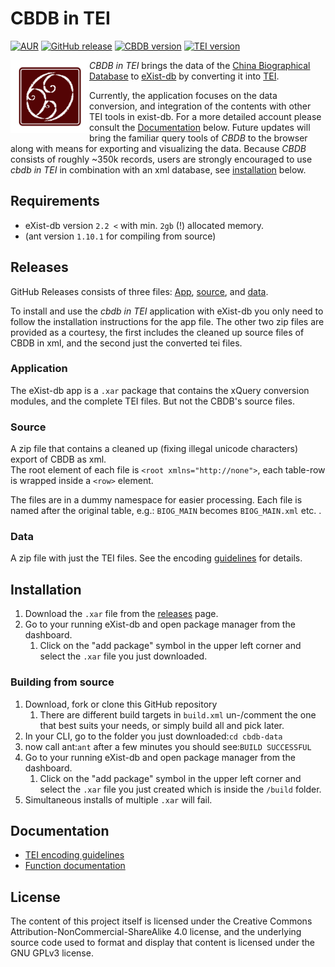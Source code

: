 # CBDB in TEI
[![AUR](https://img.shields.io/badge/license-GPLv3.0-blue.svg)](https://choosealicense.com/licenses/gpl-3.0/)
[![GitHub release](https://img.shields.io/badge/release-0.6.1-green.svg)](https://github.com/duncdrum/cbdb-data/releases/latest)
[![CBDB version](https://img.shields.io/badge/CBDB-20150202-red.svg)](https://hu-my.sharepoint.com/personal/hongsuwang_fas_harvard_edu/_layouts/15/guestaccess.aspx?guestaccesstoken=3E8k6iahdJx2Ew6k%2BAeKHDuP4DSSFzbpy02BbfjXhKs%3D&docid=09fda1531e3214410a18eb2aece0b003f)
[![TEI version](https://img.shields.io/badge/TEI_P5-3.1.0-yellow.svg)](http://www.tei-c.org/release/doc/tei-p5-doc/en/html/index.html)

<img src="icon.png" align="left" width="25%"/>

*CBDB in TEI* brings the data of the [China Biographical Database](http://projects.iq.harvard.edu/cbdb/home) 
to [eXist-db](http://exist-db.org/exist/apps/homepage/index.html) by converting it into [TEI](http://www.tei-c.org/index.xml).

Currently, the application focuses on the data conversion, and integration of the contents with other TEI tools in exist-db. 
For a more detailed account please consult the [Documentation](#documentation) below. Future updates will bring the familiar query 
tools of *CBDB* to the browser along with means for exporting and visualizing the data. 
Because *CBDB* consists of roughly ~350k records, users are strongly encouraged to use *cbdb in TEI* in combination with an xml database, see [installation](#installation) below.

## Requirements
* eXist-db version ``2.2 <`` with min. ``2gb`` (!) allocated memory.
* (ant version ``1.10.1`` for compiling from source)

## Releases
GitHub Releases consists of three files: [App](#application), [source](#source), and [data](#data).

To install and use the *cbdb in TEI* application with eXist-db you only need to follow the installation instructions for the app file. 
The other two zip files are provided as a courtesy, the first includes the cleaned up source files of CBDB in xml, and the second 
just the converted tei files. 

### Application
The eXist-db app is a ``.xar`` package that contains the xQuery conversion modules, and the complete TEI files. 
But not the CBDB's source files. 
   
### Source
A zip file that contains a cleaned up (fixing illegal unicode characters) export of CBDB as xml.                                    
The root element of each file is ```<root xmlns="http://none">```, each table-row is wrapped inside a ```<row>``` element. 

The files are in a dummy namespace for easier processing.
Each file is named after the original table, e.g.:
```BIOG_MAIN``` becomes ```BIOG_MAIN.xml``` etc. . 

### Data
A zip file with just the TEI files. See the encoding [guidelines](doc/encoding-desc.md) for details. 

## Installation
1. Download  the ``.xar`` file from the [releases](https://github.com/duncdrum/cbdb-data/releases) page. 
2.  Go to your running eXist-db and open package manager from the dashboard. 
    1. Click on the "add package" symbol in the upper left corner and select the ``.xar`` file you just downloaded. 

### Building from source
1. Download, fork or clone this GitHub repository
    1. There are different build targets in ```build.xml``` un-/comment the one that best suits your needs, or simply build all and pick later.
2. In your CLI, go to the folder you just downloaded:``cd cbdb-data``
3. now call ant:``ant`` after a few minutes you should see:``BUILD SUCCESSFUL``
4.  Go to your running eXist-db and open package manager from the dashboard. 
    1. Click on the "add package" symbol in the upper left corner and select the ``.xar`` file you just created which is inside the ``/build`` folder.
5. Simultaneous installs of multiple ```.xar``` will fail.  


## Documentation
* [TEI encoding guidelines](doc/encoding-desc.md)
* [Function documentation](doc/function-doc.md)
 
## License 
The content of this project itself is licensed under the Creative Commons Attribution-NonCommercial-ShareAlike 4.0 license, 
and the underlying source code used to format and display that content is licensed under the GNU GPLv3 license.
